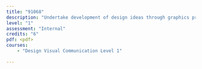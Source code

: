 ```yaml
---
title: "91068"
description: "Undertake development of design ideas through graphics practice"
level: "1"
assessment: "Internal"
credits: "6"
pdf: <pdf>
courses:
    - "Design Visual Communication Level 1"
    
---
```


